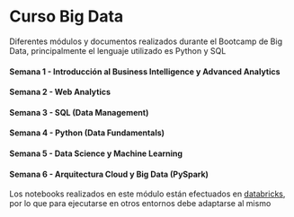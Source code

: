 # Curso Big Data

Diferentes módulos y documentos realizados durante el Bootcamp de Big Data, principalmente el lenguaje utilizado es Python y SQL

#### Semana 1 - Introducción al Business Intelligence y Advanced Analytics

#### Semana 2 - Web Analytics

#### Semana 3 - SQL (Data Management)

#### Semana 4 - Python (Data Fundamentals)

#### Semana 5 - Data Science y Machine Learning

#### Semana 6 - Arquitectura Cloud y Big Data (PySpark)
   Los notebooks realizados en este módulo están efectuados en [databricks](https://www.databricks.com), por lo que para ejecutarse en otros entornos debe adaptarse al mismo
